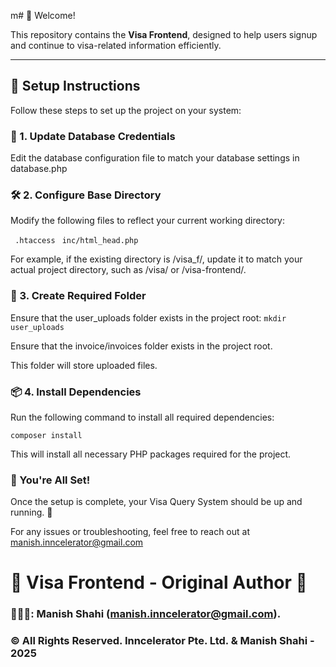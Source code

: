 m# 🚀 Welcome!

This repository contains the **Visa Frontend**, designed to help users signup and continue to visa-related information efficiently.

---

## 📌 Setup Instructions

Follow these steps to set up the project on your system:

### 🔧 1. Update Database Credentials

Edit the database configuration file to match your database settings in database.php

### 🛠️ 2. Configure Base Directory

Modify the following files to reflect your current working directory:

` .htaccess`
` inc/html_head.php`

For example, if the existing directory is /visa_f/, update it to match your actual project directory, such as /visa/ or /visa-frontend/.

### 📂 3. Create Required Folder

Ensure that the user_uploads folder exists in the project root:
`mkdir user_uploads`

Ensure that the invoice/invoices folder exists in the project root.

This folder will store uploaded files.

### 📦 4. Install Dependencies

Run the following command to install all required dependencies:

`composer install`

This will install all necessary PHP packages required for the project.

### 🎯 You're All Set!

Once the setup is complete, your Visa Query System should be up and running. 🚀

For any issues or troubleshooting, feel free to reach out at manish.inncelerator@gmail.com

# 🌟 Visa Frontend - Original Author 🌟

### 👨🏻‍💻: Manish Shahi (manish.inncelerator@gmail.com).

### ©️ All Rights Reserved. Inncelerator Pte. Ltd. & Manish Shahi - 2025
